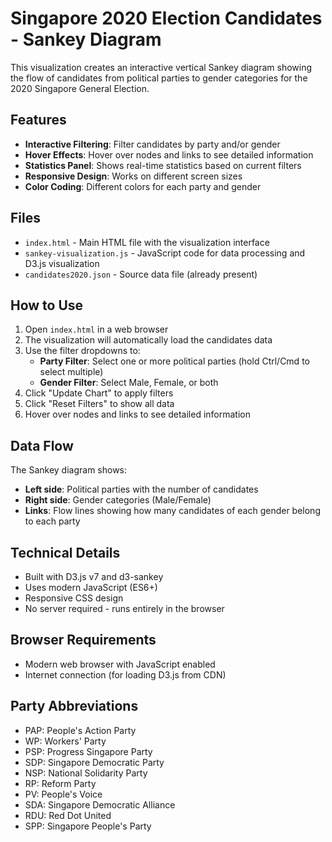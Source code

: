 # Singapore 2020 Election Candidates - Sankey Diagram

This visualization creates an interactive vertical Sankey diagram showing the flow of candidates from political parties to gender categories for the 2020 Singapore General Election.

## Features

- **Interactive Filtering**: Filter candidates by party and/or gender
- **Hover Effects**: Hover over nodes and links to see detailed information
- **Statistics Panel**: Shows real-time statistics based on current filters
- **Responsive Design**: Works on different screen sizes
- **Color Coding**: Different colors for each party and gender

## Files

- `index.html` - Main HTML file with the visualization interface
- `sankey-visualization.js` - JavaScript code for data processing and D3.js visualization
- `candidates2020.json` - Source data file (already present)

## How to Use

1. Open `index.html` in a web browser
2. The visualization will automatically load the candidates data
3. Use the filter dropdowns to:
   - **Party Filter**: Select one or more political parties (hold Ctrl/Cmd to select multiple)
   - **Gender Filter**: Select Male, Female, or both
4. Click "Update Chart" to apply filters
5. Click "Reset Filters" to show all data
6. Hover over nodes and links to see detailed information

## Data Flow

The Sankey diagram shows:
- **Left side**: Political parties with the number of candidates
- **Right side**: Gender categories (Male/Female)
- **Links**: Flow lines showing how many candidates of each gender belong to each party

## Technical Details

- Built with D3.js v7 and d3-sankey
- Uses modern JavaScript (ES6+)
- Responsive CSS design
- No server required - runs entirely in the browser

## Browser Requirements

- Modern web browser with JavaScript enabled
- Internet connection (for loading D3.js from CDN)

## Party Abbreviations

- PAP: People's Action Party
- WP: Workers' Party
- PSP: Progress Singapore Party
- SDP: Singapore Democratic Party
- NSP: National Solidarity Party
- RP: Reform Party
- PV: People's Voice
- SDA: Singapore Democratic Alliance
- RDU: Red Dot United
- SPP: Singapore People's Party
